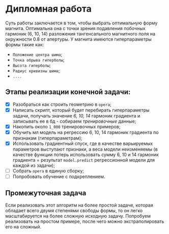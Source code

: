 # Дипломная работа
Суть работы заключается в том, чтобы выбрать оптимальную форму магнита. Оптимальна она с точки зрения подавления побочных гармоник (6, 10, 14) разложения тангенсального магнитного поля на окружности 0.8 от апертуры.
У магнита имеются гиперпараметры формы такие как:
- ```Положение центра шима```;
- ```Точка обрыва гиперболы```;
- ```Высота гиперболы```;
- ```Радиус кривизны шима```;
- ```...```.

## Этапы реализации конечной задачи:
- [x] Разобраться как строить геометрию в ```opera```;
- [x] Написать скрипт, который будет перебирать гиперпараметры задачи, получать значение *6, 10, 14* гармоник градиента и записывать ее в бд - собираем *тренировочные* данные;
- [x] Накопить около ```1_000``` тренировочных примеров;
- [x] Обучить мл модель на регрессию 6, 10, 14 гармоник градиента по признакам (гиперпараметрам);
- [x] Использовать градиентный спуск, где в качестве варьируемых параметров выступают признаки, а веса модели неизменяемы (в качестве функции потерь использовать сумму 6, 10 и 14 гармоник градиента = результат ```model.predict``` регрессионной модели для каждой из задачи);
- [ ] Собрать ```opera``` в единую сборку;
- [ ] Попробовать обучение с подкреплением.

## Промежуточная задача
Если реализовать этот алгоритм на более простой задаче, которая обладает всего *двумя* степенями свободы формы, то он легко масштабируется на более сложную исходную задачу. Попробуем реализовать на простом примере, после чего можно экстраполировать его на сложный.
